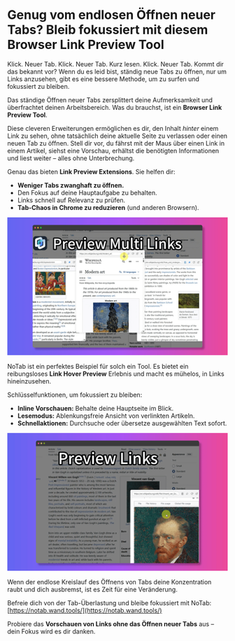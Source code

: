 # Genug vom endlosen Öffnen neuer Tabs? Bleib fokussiert mit diesem Browser Link Preview Tool

Klick. Neuer Tab. Klick. Neuer Tab. Kurz lesen. Klick. Neuer Tab. Kommt dir das bekannt vor? Wenn du es leid bist, ständig neue Tabs zu öffnen, nur um Links anzusehen, gibt es eine bessere Methode, um zu surfen und fokussiert zu bleiben.

Das ständige Öffnen neuer Tabs zersplittert deine Aufmerksamkeit und überfrachtet deinen Arbeitsbereich. Was du brauchst, ist ein **Browser Link Preview Tool**.

Diese cleveren Erweiterungen ermöglichen es dir, den Inhalt *hinter* einem Link zu sehen, ohne tatsächlich deine aktuelle Seite zu verlassen oder einen neuen Tab zu öffnen. Stell dir vor, du fährst mit der Maus über einen Link in einem Artikel, siehst eine Vorschau, erhältst die benötigten Informationen und liest weiter – alles ohne Unterbrechung.

Genau das bieten **Link Preview Extensions**. Sie helfen dir:
*   **Weniger Tabs zwanghaft zu öffnen.**
*   Den Fokus auf deine Hauptaufgabe zu behalten.
*   Links schnell auf Relevanz zu prüfen.
*   **Tab-Chaos in Chrome zu reduzieren** (und anderen Browsern).

![Linkvorschau ohne Tab zu öffnen](../images/notab1.png)

NoTab ist ein perfektes Beispiel für solch ein Tool. Es bietet ein reibungsloses **Link Hover Preview** Erlebnis und macht es mühelos, in Links hineinzusehen.

Schlüsselfunktionen, um fokussiert zu bleiben:
*   **Inline Vorschauen:** Behalte deine Hauptseite im Blick.
*   **Lesemodus:** Ablenkungsfreie Ansicht von verlinkten Artikeln.
*   **Schnellaktionen:** Durchsuche oder übersetze ausgewählten Text sofort.

![Die Fokus-verbessernden Funktionen von NoTab](../images/notab2.png)

Wenn der endlose Kreislauf des Öffnens von Tabs deine Konzentration raubt und dich ausbremst, ist es Zeit für eine Veränderung.

Befreie dich von der Tab-Überlastung und bleibe fokussiert mit NoTab: [https://notab.wand.tools/](https://notab.wand.tools/)

Probiere das **Vorschauen von Links ohne das Öffnen neuer Tabs** aus – dein Fokus wird es dir danken.
